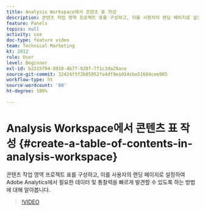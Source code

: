 ```yaml
---
title: Analysis Workspace에서 콘텐츠 표 작성
description: 콘텐츠 작업 영역 프로젝트 표를 구성하고, 이를 사용자의 랜딩 페이지로 설정하여 Adobe Analytics에서 필요한 데이터 및 통찰력을 빠르게 발견할 수 있도록 하는 방법에 대해 알아봅니다.
feature: Panels
topics: null
activity: use
doc-type: feature video
team: Technical Marketing
kt: 2812
role: User
level: Beginner
exl-id: b2315794-8910-4b7f-920f-7f1c3da29ace
source-git-commit: 32424f3f2b05952fe4df9ea91dcbe51684cee905
workflow-type: ht
source-wordcount: '80'
ht-degree: 100%

---
```


# Analysis Workspace에서 콘텐츠 표 작성 {#create-a-table-of-contents-in-analysis-workspace}

콘텐츠 작업 영역 프로젝트 표를 구성하고, 이를 사용자의 랜딩 페이지로 설정하여 Adobe Analytics에서 필요한 데이터 및 통찰력을 빠르게 발견할 수 있도록 하는 방법에 대해 알아봅니다.

>[!VIDEO](https://video.tv.adobe.com/v/26990/?quality=12)
